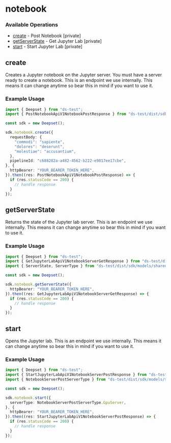 # notebook

### Available Operations

* [create](#create) - Post Notebook [private]
* [getServerState](#getserverstate) - Get Jupyter Lab [private]
* [start](#start) - Start Jupyter Lab [private]

## create

Creates a Jupyter notebook on the Jupyter server. You must have a server ready to create a notebook. This is an endpoint we use internally. This means it can change anytime so bear this in mind if you want to use it.

### Example Usage

```typescript
import { Deepset } from "ds-test";
import { PostNotebookApiV1NotebookPostResponse } from "ds-test/dist/sdk/models/operations";

const sdk = new Deepset();

sdk.notebook.create({
  requestBody: {
    "commodi": "sapiente",
    "dolores": "deserunt",
    "molestiae": "accusantium",
  },
  pipelineId: "c688282a-a482-4562-b222-e9817ee17cbe",
}, {
  httpBearer: "YOUR_BEARER_TOKEN_HERE",
}).then((res: PostNotebookApiV1NotebookPostResponse) => {
  if (res.statusCode == 200) {
    // handle response
  }
});
```

## getServerState

Returns the state of the Jupyter lab server. This is an endpoint we use internally. This means it can change anytime so bear this in mind if you want to use it.

### Example Usage

```typescript
import { Deepset } from "ds-test";
import { GetJupyterLabApiV1NotebookServerGetResponse } from "ds-test/dist/sdk/models/operations";
import { ServerState, ServerType } from "ds-test/dist/sdk/models/shared";

const sdk = new Deepset();

sdk.notebook.getServerState({
  httpBearer: "YOUR_BEARER_TOKEN_HERE",
}).then((res: GetJupyterLabApiV1NotebookServerGetResponse) => {
  if (res.statusCode == 200) {
    // handle response
  }
});
```

## start

Opens the Jupyter lab. This is an endpoint we use internally. This means it can change anytime so bear this in mind if you want to use it.

### Example Usage

```typescript
import { Deepset } from "ds-test";
import { StartJupyterLabApiV1NotebookServerPostResponse } from "ds-test/dist/sdk/models/operations";
import { NotebookServerPostServerType } from "ds-test/dist/sdk/models/shared";

const sdk = new Deepset();

sdk.notebook.start({
  serverType: NotebookServerPostServerType.GpuServer,
}, {
  httpBearer: "YOUR_BEARER_TOKEN_HERE",
}).then((res: StartJupyterLabApiV1NotebookServerPostResponse) => {
  if (res.statusCode == 200) {
    // handle response
  }
});
```
